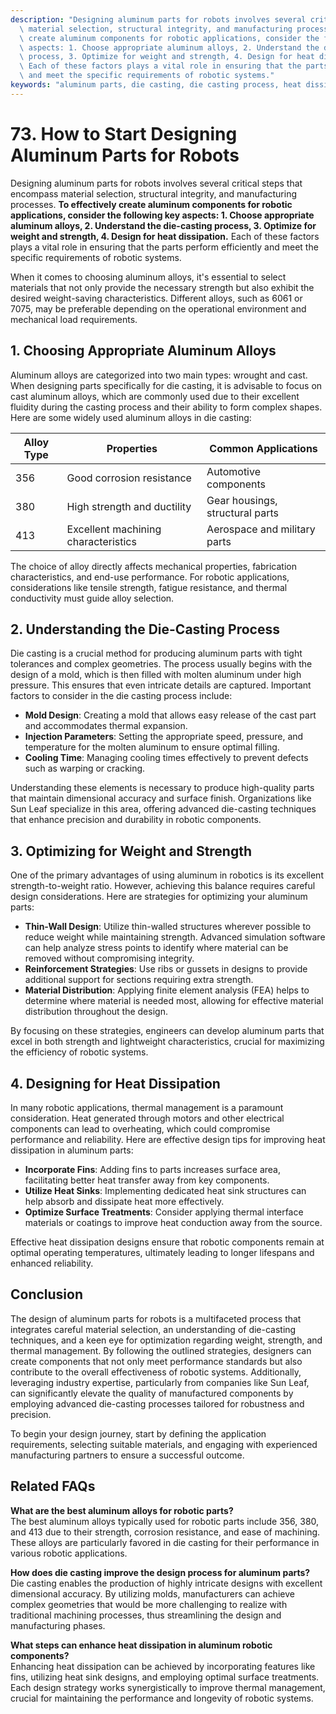 ```yaml
---
description: "Designing aluminum parts for robots involves several critical steps that encompass\
  \ material selection, structural integrity, and manufacturing processes. **To effectively\
  \ create aluminum components for robotic applications, consider the following key\
  \ aspects: 1. Choose appropriate aluminum alloys, 2. Understand the die-casting\
  \ process, 3. Optimize for weight and strength, 4. Design for heat dissipation.**\
  \ Each of these factors plays a vital role in ensuring that the parts perform efficiently\
  \ and meet the specific requirements of robotic systems."
keywords: "aluminum parts, die casting, die casting process, heat dissipation structure"
---
```

# 73. How to Start Designing Aluminum Parts for Robots  

Designing aluminum parts for robots involves several critical steps that encompass material selection, structural integrity, and manufacturing processes. **To effectively create aluminum components for robotic applications, consider the following key aspects: 1. Choose appropriate aluminum alloys, 2. Understand the die-casting process, 3. Optimize for weight and strength, 4. Design for heat dissipation.** Each of these factors plays a vital role in ensuring that the parts perform efficiently and meet the specific requirements of robotic systems.

When it comes to choosing aluminum alloys, it's essential to select materials that not only provide the necessary strength but also exhibit the desired weight-saving characteristics. Different alloys, such as 6061 or 7075, may be preferable depending on the operational environment and mechanical load requirements. 

## 1. Choosing Appropriate Aluminum Alloys

Aluminum alloys are categorized into two main types: wrought and cast. When designing parts specifically for die casting, it is advisable to focus on cast aluminum alloys, which are commonly used due to their excellent fluidity during the casting process and their ability to form complex shapes. Here are some widely used aluminum alloys in die casting:

| Alloy Type | Properties                      | Common Applications                |
|------------|---------------------------------|-----------------------------------|
| 356        | Good corrosion resistance       | Automotive components              |
| 380        | High strength and ductility     | Gear housings, structural parts    |
| 413        | Excellent machining characteristics | Aerospace and military parts       |

The choice of alloy directly affects mechanical properties, fabrication characteristics, and end-use performance. For robotic applications, considerations like tensile strength, fatigue resistance, and thermal conductivity must guide alloy selection.

## 2. Understanding the Die-Casting Process

Die casting is a crucial method for producing aluminum parts with tight tolerances and complex geometries. The process usually begins with the design of a mold, which is then filled with molten aluminum under high pressure. This ensures that even intricate details are captured. Important factors to consider in the die casting process include:

- **Mold Design**: Creating a mold that allows easy release of the cast part and accommodates thermal expansion.
- **Injection Parameters**: Setting the appropriate speed, pressure, and temperature for the molten aluminum to ensure optimal filling.
- **Cooling Time**: Managing cooling times effectively to prevent defects such as warping or cracking.

Understanding these elements is necessary to produce high-quality parts that maintain dimensional accuracy and surface finish. Organizations like Sun Leaf specialize in this area, offering advanced die-casting techniques that enhance precision and durability in robotic components.

## 3. Optimizing for Weight and Strength

One of the primary advantages of using aluminum in robotics is its excellent strength-to-weight ratio. However, achieving this balance requires careful design considerations. Here are strategies for optimizing your aluminum parts:

- **Thin-Wall Design**: Utilize thin-walled structures wherever possible to reduce weight while maintaining strength. Advanced simulation software can help analyze stress points to identify where material can be removed without compromising integrity.
- **Reinforcement Strategies**: Use ribs or gussets in designs to provide additional support for sections requiring extra strength.
- **Material Distribution**: Applying finite element analysis (FEA) helps to determine where material is needed most, allowing for effective material distribution throughout the design.

By focusing on these strategies, engineers can develop aluminum parts that excel in both strength and lightweight characteristics, crucial for maximizing the efficiency of robotic systems.

## 4. Designing for Heat Dissipation

In many robotic applications, thermal management is a paramount consideration. Heat generated through motors and other electrical components can lead to overheating, which could compromise performance and reliability. Here are effective design tips for improving heat dissipation in aluminum parts:

- **Incorporate Fins**: Adding fins to parts increases surface area, facilitating better heat transfer away from key components.
- **Utilize Heat Sinks**: Implementing dedicated heat sink structures can help absorb and dissipate heat more effectively.
- **Optimize Surface Treatments**: Consider applying thermal interface materials or coatings to improve heat conduction away from the source.

Effective heat dissipation designs ensure that robotic components remain at optimal operating temperatures, ultimately leading to longer lifespans and enhanced reliability.

## Conclusion

The design of aluminum parts for robots is a multifaceted process that integrates careful material selection, an understanding of die-casting techniques, and a keen eye for optimization regarding weight, strength, and thermal management. By following the outlined strategies, designers can create components that not only meet performance standards but also contribute to the overall effectiveness of robotic systems. Additionally, leveraging industry expertise, particularly from companies like Sun Leaf, can significantly elevate the quality of manufactured components by employing advanced die-casting processes tailored for robustness and precision.

To begin your design journey, start by defining the application requirements, selecting suitable materials, and engaging with experienced manufacturing partners to ensure a successful outcome.

## Related FAQs

**What are the best aluminum alloys for robotic parts?**  
The best aluminum alloys typically used for robotic parts include 356, 380, and 413 due to their strength, corrosion resistance, and ease of machining. These alloys are particularly favored in die casting for their performance in various robotic applications.

**How does die casting improve the design process for aluminum parts?**  
Die casting enables the production of highly intricate designs with excellent dimensional accuracy. By utilizing molds, manufacturers can achieve complex geometries that would be more challenging to realize with traditional machining processes, thus streamlining the design and manufacturing phases.

**What steps can enhance heat dissipation in aluminum robotic components?**  
Enhancing heat dissipation can be achieved by incorporating features like fins, utilizing heat sink designs, and employing optimal surface treatments. Each design strategy works synergistically to improve thermal management, crucial for maintaining the performance and longevity of robotic systems.
